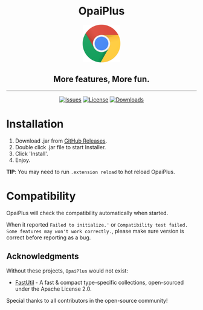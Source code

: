 <div align="center">


# OpaiPlus

<p>
   <!--suppress CheckImageSize -->
<img src="./google-chrome-logo.png" alt="Project Mascot" width="100">
</p>

## More features, More fun.

-----------------

[![Issues](https://img.shields.io/github/issues/opai-client/OpaiPlus?style=flat)](https://github.com/opai-client/OpaiPlus/issues)
[![License](https://img.shields.io/badge/license-All_rights_reserved-blue)](./LICENSE)
[![Downloads](https://img.shields.io/github/downloads/opai-client/OpaiPlus/total?label=Downloads&style=flat-square)](https://github.com/opai-client/OpaiPlus/releases)

</div>


# Installation
1. Download .jar from [GitHub Releases](https://github.com/opai-client/OpaiPlus/releases).
2. Double click .jar file to start Installer.
3. Click 'Install'.
4. Enjoy.

**TIP**: You may need to run `.extension reload` to hot reload OpaiPlus.


# Compatibility
OpaiPlus will check the compatibility automatically when started. 

When it reported `Failed to initialize.'` or `Compatibility test failed. Some features may won't work correctly.`, 
please make sure version is correct before reporting as a bug.


## Acknowledgments

Without these projects, `OpaiPlus` would not exist:

- [FastUtil](https://fastutil.di.unimi.it/) - A fast & compact type-specific collections, open-sourced under the Apache License 2.0.

Special thanks to all contributors in the open-source community!
